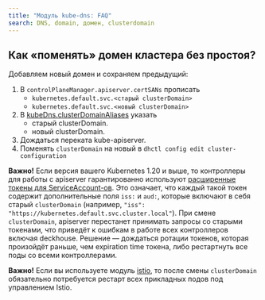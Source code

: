 ```yaml
---
title: "Модуль kube-dns: FAQ"
search: DNS, domain, домен, clusterdomain
---
```


## Как «поменять» домен кластера без простоя?

Добавляем новый домен и сохраняем предыдущий:

1. В `controlPlaneManager.apiserver.certSANs` прописать
    - `kubernetes.default.svc.<старый clusterDomain>`
    - `kubernetes.default.svc.<новый clusterDomain>`
1. В [kubeDns.clusterDomainAliases](configuration.html#параметры) указать
    - старый clusterDomain.
    - новый clusterDomain.
1. Дождаться переката kube-apiserver.
1. Поменять `clusterDomain` на новый в `dhctl config edit cluster-configuration`

**Важно!** Если версия вашего Kubernetes 1.20 и выше, то контроллеры для работы с apiserver гарантированно используют [расширенные токены для ServiceAccount-ов](https://kubernetes.io/docs/tasks/configure-pod-container/configure-service-account/#service-account-token-volume-projection). Это означает, что каждый такой токен содержит дополнительные поля `iss:` и `aud:`, которые включают в себя старый `clusterDomain` (например, `"iss": "https://kubernetes.default.svc.cluster.local"`). При смене `clusterDomain`, apiserver перестанет принимать запросы со старыми токенами, что приведёт к ошибкам в работе всех контроллеров включая deckhouse. Решение — дождаться ротации токенов, которая произойдёт раньше, чем expiration time токена, либо рестартнуть все поды со всеми контроллерами.

**Важно!** Если вы используете модуль [istio](../../modules/110-istio/), то после смены `clusterDomain` обязательно потребуется рестарт всех прикладных подов под управлением Istio.
